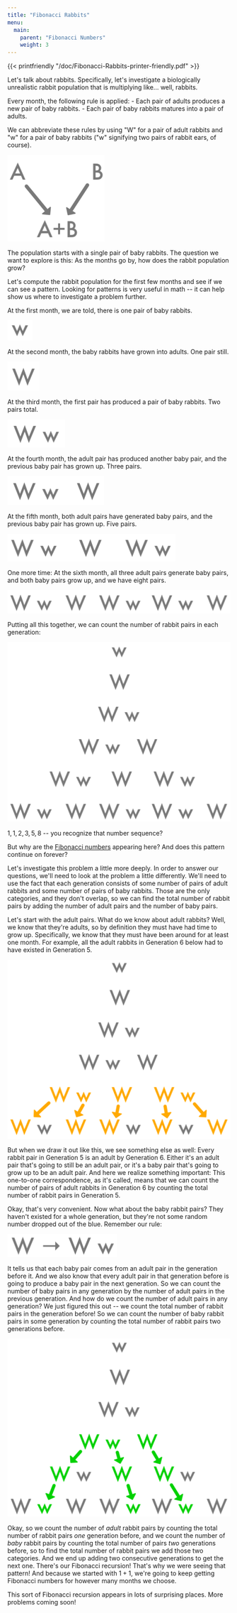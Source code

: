 ```yaml
---
title: "Fibonacci Rabbits"
menu:
  main:
    parent: "Fibonacci Numbers"
    weight: 3
---
```



{{< printfriendly "/doc/Fibonacci-Rabbits-printer-friendly.pdf" >}}

Let's talk about rabbits. Specifically, let's investigate a biologically unrealistic rabbit population that is multiplying like... well, rabbits.

Every month, the following rule is applied: - Each pair of adults produces a new pair of baby rabbits. - Each pair of baby rabbits matures into a pair of adults.

We can abbreviate these rules by using "W" for a pair of adult rabbits and "w" for a pair of baby rabbits ("w" signifying two pairs of rabbit ears, of course).

![Rule cropped](/img/Rule-cropped.png)

The population starts with a single pair of baby rabbits. The question we want to explore is this: As the months go by, how does the rabbit population grow?

Let's compute the rabbit population for the first few months and see if we can see a pattern. Looking for patterns is very useful in math -- it can help show us where to investigate a problem further.

At the first month, we are told, there is one pair of baby rabbits.

![Gen 1](/img/Gen-1.png)

At the second month, the baby rabbits have grown into adults. One pair still.

![Gen 2](/img/Gen-2.png)

At the third month, the first pair has produced a pair of baby rabbits. Two pairs total.

![Gen 3](/img/Gen-3.png)

At the fourth month, the adult pair has produced another baby pair, and the previous baby pair has grown up. Three pairs.

![Gen 4](/img/Gen-4.png)

At the fifth month, both adult pairs have generated baby pairs, and the previous baby pair has grown up. Five pairs.

![Gen 5](/img/Gen-5.png)

One more time: At the sixth month, all three adult pairs generate baby pairs, and both baby pairs grow up, and we have eight pairs.

![Gen 6](/img/Gen-6.png)

Putting all this together, we can count the number of rabbit pairs in each generation:

![Gen 1-6 cropped](/img/Gen-1-6-cropped.png)

$1, 1, 2, 3, 5, 8$ -- you recognize that number sequence?

But why are the [Fibonacci numbers](/natures-favorite-math/fibonacci-numbers/ "Fibonacci Numbers") appearing here? And does this pattern continue on forever?

Let's investigate this problem a little more deeply. In order to answer our questions, we'll need to look at the problem a little differently. We'll need to use the fact that each generation consists of some number of pairs of adult rabbits and some number of pairs of baby rabbits. Those are the only categories, and they don't overlap, so we can find the total number of rabbit pairs by adding the number of adult pairs and the number of baby pairs.

Let's start with the adult pairs. What do we know about adult rabbits? Well, we know that they're adults, so by definition they must have had time to grow up. Specifically, we know that they must have been around for at least one month. For example, all the adult rabbits in Generation 6 below had to have existed in Generation 5.

![Arrows - adult rabbits cropped](/img/Arrows-adult-rabbits-cropped.png)

But when we draw it out like this, we see something else as well: Every rabbit pair in Generation 5 is an adult by Generation 6. Either it's an adult pair that's going to still be an adult pair, or it's a baby pair that's going to grow up to be an adult pair. And here we realize something important: This one-to-one correspondence, as it's called, means that we can count the number of pairs of adult rabbits in Generation 6 by counting the total number of rabbit pairs in Generation 5.

Okay, that's very convenient. Now what about the baby rabbit pairs? They haven't existed for a whole generation, but they're not some random number dropped out of the blue. Remember our rule:

![Rule 1](/img/Rule-1.png)

It tells us that each baby pair comes from an adult pair in the generation before it. And we also know that every adult pair in that generation before is going to produce a baby pair in the next generation. So we can count the number of baby pairs in any generation by the number of adult pairs in the previous generation. And how do we count the number of adult pairs in any generation? We just figured this out -- we count the total number of rabbit pairs in the generation before! So we can count the number of baby rabbit pairs in some generation by counting the total number of rabbit pairs two generations before.

![Arrows - baby rabbits cropped](/img/Arrows-baby-rabbits-cropped.png)

Okay, so we count the number of *adult* rabbit pairs by counting the total number of rabbit pairs *one* generation before, and we count the number of *baby* rabbit pairs by counting the total number of pairs *two* generations before, so to find the total number of rabbit pairs we add those two categories. And we end up adding two consecutive generations to get the next one. There's our Fibonacci recursion! That's why we were seeing that pattern! And because we started with $1+1$, we're going to keep getting Fibonacci numbers for however many months we choose.

This sort of Fibonacci recursion appears in lots of surprising places. More problems coming soon!
